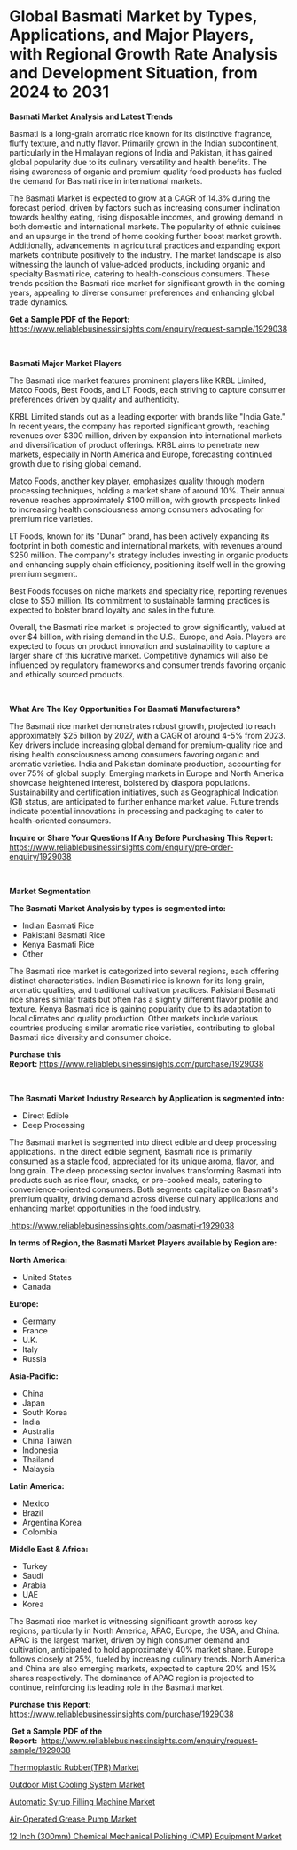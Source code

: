 <p><h1>Global Basmati Market by Types, Applications, and Major Players, with Regional Growth Rate Analysis and Development Situation, from 2024 to 2031</h1></p><p><strong>Basmati Market Analysis and Latest Trends</strong></p>
<p><p>Basmati is a long-grain aromatic rice known for its distinctive fragrance, fluffy texture, and nutty flavor. Primarily grown in the Indian subcontinent, particularly in the Himalayan regions of India and Pakistan, it has gained global popularity due to its culinary versatility and health benefits. The rising awareness of organic and premium quality food products has fueled the demand for Basmati rice in international markets.</p><p>The Basmati Market is expected to grow at a CAGR of 14.3% during the forecast period, driven by factors such as increasing consumer inclination towards healthy eating, rising disposable incomes, and growing demand in both domestic and international markets. The popularity of ethnic cuisines and an upsurge in the trend of home cooking further boost market growth. Additionally, advancements in agricultural practices and expanding export markets contribute positively to the industry. The market landscape is also witnessing the launch of value-added products, including organic and specialty Basmati rice, catering to health-conscious consumers. These trends position the Basmati rice market for significant growth in the coming years, appealing to diverse consumer preferences and enhancing global trade dynamics.</p></p>
<p><strong>Get a Sample PDF of the Report:&nbsp;</strong> <a href="https://www.reliablebusinessinsights.com/enquiry/request-sample/1929038?utm_campaign=1119&utm_medium=2&utm_source=Github&utm_content=ia&utm_term=25102024&utm_id=basmati">https://www.reliablebusinessinsights.com/enquiry/request-sample/1929038</a></p>
<p>&nbsp;</p>
<p><strong>Basmati Major Market Players</strong></p>
<p><p>The Basmati rice market features prominent players like KRBL Limited, Matco Foods, Best Foods, and LT Foods, each striving to capture consumer preferences driven by quality and authenticity.</p><p>KRBL Limited stands out as a leading exporter with brands like "India Gate." In recent years, the company has reported significant growth, reaching revenues over $300 million, driven by expansion into international markets and diversification of product offerings. KRBL aims to penetrate new markets, especially in North America and Europe, forecasting continued growth due to rising global demand.</p><p>Matco Foods, another key player, emphasizes quality through modern processing techniques, holding a market share of around 10%. Their annual revenue reaches approximately $100 million, with growth prospects linked to increasing health consciousness among consumers advocating for premium rice varieties.</p><p>LT Foods, known for its "Dunar" brand, has been actively expanding its footprint in both domestic and international markets, with revenues around $250 million. The company's strategy includes investing in organic products and enhancing supply chain efficiency, positioning itself well in the growing premium segment.</p><p>Best Foods focuses on niche markets and specialty rice, reporting revenues close to $50 million. Its commitment to sustainable farming practices is expected to bolster brand loyalty and sales in the future.</p><p>Overall, the Basmati rice market is projected to grow significantly, valued at over $4 billion, with rising demand in the U.S., Europe, and Asia. Players are expected to focus on product innovation and sustainability to capture a larger share of this lucrative market. Competitive dynamics will also be influenced by regulatory frameworks and consumer trends favoring organic and ethically sourced products.</p></p>
<p>&nbsp;</p>
<p><strong>What Are The Key Opportunities For Basmati Manufacturers?</strong></p>
<p><p>The Basmati rice market demonstrates robust growth, projected to reach approximately $25 billion by 2027, with a CAGR of around 4-5% from 2023. Key drivers include increasing global demand for premium-quality rice and rising health consciousness among consumers favoring organic and aromatic varieties. India and Pakistan dominate production, accounting for over 75% of global supply. Emerging markets in Europe and North America showcase heightened interest, bolstered by diaspora populations. Sustainability and certification initiatives, such as Geographical Indication (GI) status, are anticipated to further enhance market value. Future trends indicate potential innovations in processing and packaging to cater to health-oriented consumers.</p></p>
<p><strong>Inquire or Share Your Questions If Any Before Purchasing This Report:</strong> <a href="https://www.reliablebusinessinsights.com/enquiry/pre-order-enquiry/1929038?utm_campaign=1119&utm_medium=2&utm_source=Github&utm_content=ia&utm_term=25102024&utm_id=basmati">https://www.reliablebusinessinsights.com/enquiry/pre-order-enquiry/1929038</a></p>
<p>&nbsp;</p>
<p><strong>Market Segmentation</strong></p>
<p><strong>The Basmati Market Analysis by types is segmented into:</strong></p>
<p><ul><li>Indian Basmati Rice</li><li>Pakistani Basmati Rice</li><li>Kenya Basmati Rice</li><li>Other</li></ul></p>
<p><p>The Basmati rice market is categorized into several regions, each offering distinct characteristics. Indian Basmati rice is known for its long grain, aromatic qualities, and traditional cultivation practices. Pakistani Basmati rice shares similar traits but often has a slightly different flavor profile and texture. Kenya Basmati rice is gaining popularity due to its adaptation to local climates and quality production. Other markets include various countries producing similar aromatic rice varieties, contributing to global Basmati rice diversity and consumer choice.</p></p>
<p><strong>Purchase this Report:&nbsp;</strong><a href="https://www.reliablebusinessinsights.com/purchase/1929038?utm_campaign=1119&utm_medium=2&utm_source=Github&utm_content=ia&utm_term=25102024&utm_id=basmati">https://www.reliablebusinessinsights.com/purchase/1929038</a></p>
<p>&nbsp;</p>
<p><strong>The Basmati Market Industry Research by Application is segmented into:</strong></p>
<p><ul><li>Direct Edible</li><li>Deep Processing</li></ul></p>
<p><p>The Basmati market is segmented into direct edible and deep processing applications. In the direct edible segment, Basmati rice is primarily consumed as a staple food, appreciated for its unique aroma, flavor, and long grain. The deep processing sector involves transforming Basmati into products such as rice flour, snacks, or pre-cooked meals, catering to convenience-oriented consumers. Both segments capitalize on Basmati's premium quality, driving demand across diverse culinary applications and enhancing market opportunities in the food industry.</p></p>
<p><a href="https://www.reliablebusinessinsights.com/basmati-r1929038?utm_campaign=1119&utm_medium=2&utm_source=Github&utm_content=ia&utm_term=25102024&utm_id=basmati">&nbsp;https://www.reliablebusinessinsights.com/basmati-r1929038</a></p>
<p><strong>In terms of Region, the Basmati Market Players available by Region are:</strong></p>
<p>
    <p> <strong> North America: </strong>
        <ul>
            <li>United States</li>
            <li>Canada</li>
        </ul>
        </p> 
    <p> <strong> Europe: </strong>
        <ul>
            <li>Germany</li>
            <li>France</li>
            <li>U.K.</li>
            <li>Italy</li>
            <li>Russia</li>
        </ul>
        </p> 
    <p> <strong> Asia-Pacific: </strong>
        <ul>
            <li>China</li>
            <li>Japan</li>
            <li>South Korea</li>
            <li>India</li>
            <li>Australia</li>
            <li>China Taiwan</li>
            <li>Indonesia</li>
            <li>Thailand</li>
            <li>Malaysia</li>
        </ul>
        </p> 
    <p> <strong> Latin America: </strong>
        <ul>
            <li>Mexico</li>
            <li>Brazil</li>
            <li>Argentina Korea</li>
            <li>Colombia</li>
        </ul>
        </p> 
    <p> <strong> Middle East & Africa: </strong>
        <ul>
            <li>Turkey</li>
            <li>Saudi</li>
            <li>Arabia</li>
            <li>UAE</li>
            <li>Korea</li>
        </ul>
    </p>
    </p>
<p><p>The Basmati rice market is witnessing significant growth across key regions, particularly in North America, APAC, Europe, the USA, and China. APAC is the largest market, driven by high consumer demand and cultivation, anticipated to hold approximately 40% market share. Europe follows closely at 25%, fueled by increasing culinary trends. North America and China are also emerging markets, expected to capture 20% and 15% shares respectively. The dominance of APAC region is projected to continue, reinforcing its leading role in the Basmati market.</p></p>
<p><strong>Purchase this Report: </strong><a href="https://www.reliablebusinessinsights.com/purchase/1929038?utm_campaign=1119&utm_medium=2&utm_source=Github&utm_content=ia&utm_term=25102024&utm_id=basmati">https://www.reliablebusinessinsights.com/purchase/1929038</a></p>
<p>&nbsp;<strong>Get a Sample PDF of the Report:&nbsp;&nbsp;</strong><a href="https://www.reliablebusinessinsights.com/enquiry/request-sample/1929038?utm_campaign=1119&utm_medium=2&utm_source=Github&utm_content=ia&utm_term=25102024&utm_id=basmati">https://www.reliablebusinessinsights.com/enquiry/request-sample/1929038</a></p>
<p><strong></strong></p>
<p><p><a href="https://github.com/fendtankandh/Market-Research-Report-List-1/blob/main/thermoplastic-rubbertpr-market.md?utm_campaign=1119&utm_medium=2&utm_source=Github&utm_content=ia&utm_term=25102024&utm_id=basmati">Thermoplastic Rubber(TPR) Market</a></p><p><a href="https://issuu.com/reportprime-2/docs/outdoor-mist-cooling-system-market-_217a17ac882fbd?utm_campaign=1119&utm_medium=2&utm_source=Github&utm_content=ia&utm_term=25102024&utm_id=basmati">Outdoor Mist Cooling System Market</a></p><p><a href="https://issuu.com/reportprime-2/docs/automatic-syrup-filling-machine-mar_d291d30d4b0588?utm_campaign=1119&utm_medium=2&utm_source=Github&utm_content=ia&utm_term=25102024&utm_id=basmati">Automatic Syrup Filling Machine Market</a></p><p><a href="https://www.linkedin.com/pulse/surfing-air-operated-grease-pump-wave-riding-market-currents-nesdf?utm_campaign=1119&utm_medium=2&utm_source=Github&utm_content=ia&utm_term=25102024&utm_id=basmati">Air-Operated Grease Pump Market</a></p><p><a href="https://www.linkedin.com/pulse/12-inch-300mm-chemical-mechanical-polishing-cmp-equipment-l5r8c?utm_campaign=1119&utm_medium=2&utm_source=Github&utm_content=ia&utm_term=25102024&utm_id=basmati">12 Inch (300mm) Chemical Mechanical Polishing (CMP) Equipment Market</a></p></p>
